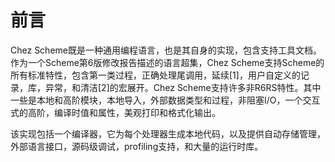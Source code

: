 # 前言

Chez Scheme既是一种通用编程语言，也是其自身的实现，包含支持工具文档。作为一个Scheme第6版修改报告描述的语言超集，Chez Scheme支持Scheme的所有标准特性，包含第一类过程，正确处理尾调用，延续\[1\]，用户自定义的记录，库，异常，和清洁\[2\]的宏展开。Chez Scheme支持许多非R6RS特性。其中一些是本地和高阶模块，本地导入，外部数据类型和过程，非阻塞I/O，一个交互式的高阶，编译时值和属性，美观打印和格式化输出。

该实现包括一个编译器，它为每个处理器生成本地代码，以及提供自动存储管理，外部语言接口，源码级调试，profiling支持，和大量的运行时库。

